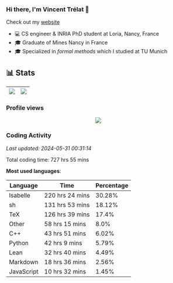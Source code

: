 ### Hi there, I'm Vincent Trélat 👋

Check out my [website](https://vtrelat.github.io)

-   💻 CS engineer & INRIA PhD student at Loria, Nancy, France
-   🎓 Graduate of Mines Nancy in France
-   🎓 Specialized in _formal methods_ which I studied at TU Munich

## 📊 **Stats**

| <img align="center" src="https://readme-stats.clckblog.space/api?username=VTrelat&show_icons=true&include_all_commits=true&theme=tokyonight&hide_border=true" /> | <img align="center" src="https://readme-stats.clckblog.space/api/top-langs/?username=VTrelat&layout=compact&theme=tokyonight&hide_border=true" /> |
| ---------------------------------------------------------------------------------------------------------------------------------------------------------------- | ------------------------------------------------------------------------------------------------------------------------------------------------- |

### Profile views

<p align="center">
 <img src="https://profile-counter.glitch.me/VTrelat/count.svg" />
</p>

<!--automations-->
### Coding Activity
_Last updated: 2024-05-31 00:31:14_

Total coding time: 727 hrs 55 mins

**Most used languages**:

| Language | Time | Percentage |
| ------------- | ------------- | ------------- |
| Isabelle | 220 hrs 24 mins | 30.28% |
| sh | 131 hrs 53 mins | 18.12% |
| TeX | 126 hrs 39 mins | 17.4% |
| Other | 58 hrs 15 mins | 8.0% |
| C++ | 43 hrs 51 mins | 6.02% |
| Python | 42 hrs 9 mins | 5.79% |
| Lean | 32 hrs 40 mins | 4.49% |
| Markdown | 18 hrs 36 mins | 2.56% |
| JavaScript | 10 hrs 32 mins | 1.45% |

